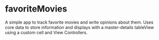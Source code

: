 # favoriteMovies
A simple app to track favorite movies and write opinions about them. Uses core data to store information and displays with a master-details tableView using a custom cell and View Controllers.
